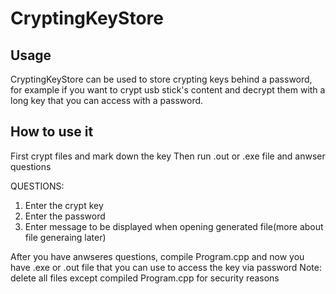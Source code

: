 # CryptingKeyStore
 
## Usage
CryptingKeyStore can be used to store crypting keys behind a password, for example if you want to crypt usb stick's content and decrypt them with a long key that you can access with a password.

## How to use it
First crypt files and mark down the key
Then run .out or .exe file and anwser questions

QUESTIONS:
1. Enter the crypt key
2. Enter the password
3. Enter message to be displayed when opening generated file(more about file generaing later)

After you have anwseres questions, compile Program.cpp and now you have .exe or .out file that you can use to access the key via password
Note: delete all files except compiled Program.cpp for security reasons
